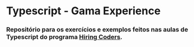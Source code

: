 # Typescript - Gama Experience

### Repositório para os exercícios e exemplos feitos nas aulas de Typescript do programa [Hiring Coders](https://www.hiringcoders.com.br/).
